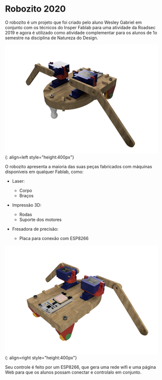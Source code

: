 # Robozito 2020


O robozito é um projeto que foi criado pelo aluno Wesley Gabriel em conjunto com os técnicos do Insper Fablab para uma atividade da Roadsec 2019 e agora é utilizado como atividade complementar para os alunos de 1o semestre na disciplina de Natureza do Design.

![](imgs/RobozitoFrente.png){: align=left  style="height:400px"}

O robozito apresenta a maioria das suas peças fabricados com máquinas disponíveis em qualquer Fablab, como:

 - Laser: 
    - Corpo
    - Braços
  
 - Impressão 3D:
    - Rodas
    - Suporte dos motores

 - Fresadora de precisão:
    - Placa para conexão com ESP8266
 
 
![](imgs/RobozitoTras.png){: align=right  style="height:400px"}

Seu controle é feito por um ESP8266, que gera uma rede wifi e uma página Web para que os alunos possam conectar e controlalo em conjunto. 

